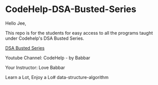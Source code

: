 # CodeHelp-DSA-Busted-Series
Hello Jee,

This repo is for the students for easy access to all the programs taught under Codehelp's DSA Busted Series.


[DSA Busted Series](https://www.youtube.com/watch?v=WQoB2z67hvY&list=PLDzeHZWIZsTryvtXdMr6rPh4IDexB5NIA)


Youtube Channel: CodeHelp - by Babbar


Your Instructor: Love Babbar



Learn a Lot, Enjoy a Lo# data-structure-algorithm
